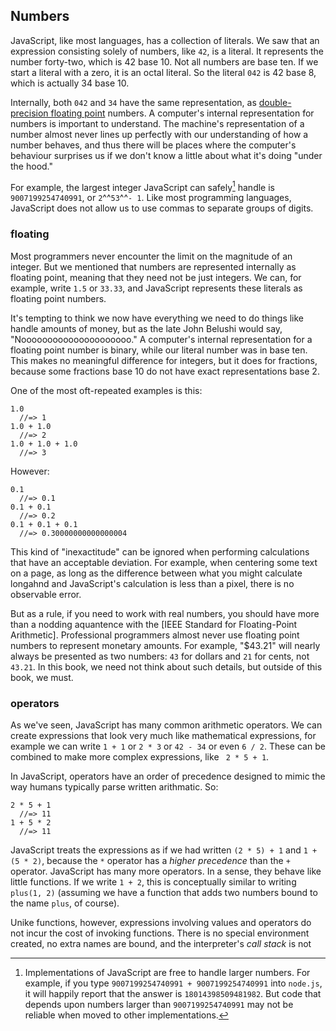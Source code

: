 ## Numbers

JavaScript, like most languages, has a collection of literals. We saw that an expression consisting solely of numbers, like `42`, is a literal. It represents the number forty-two, which is 42 base 10. Not all numbers are base ten. If we start a literal with a zero, it is an octal literal. So the literal `042` is 42 base 8, which is actually 34 base 10.

Internally, both `042` and `34` have the same representation, as [double-precision floating point] numbers. A computer's internal representation for numbers is important to understand. The machine's representation of a number almost never lines up perfectly with our understanding of how a number behaves, and thus there will be places where the computer's behaviour surprises us if we don't know a little about what it's doing "under the hood." 

[double-precision floating point]:http://en.wikipedia.org/wiki/Double-precision_floating-point_format

For example, the largest integer JavaScript can safely[^safe] handle is `9007199254740991`, or `2`^^`53`^^`- 1`. Like most programming languages, JavaScript does not allow us to use commas to separate groups of digits. 

[^safe]: Implementations of JavaScript are free to handle larger numbers. For example, if you type `9007199254740991 + 9007199254740991` into `node.js`, it will happily report that the answer is `18014398509481982`. But code that depends upon numbers larger than `9007199254740991` may not be reliable when moved to other implementations.

### floating

Most programmers never encounter the limit on the magnitude of an integer. But we mentioned that numbers are represented internally as floating point, meaning that they need not be just integers. We can, for example, write `1.5` or `33.33`, and JavaScript represents these literals as floating point numbers.

It's tempting to think we now have everything we need to do things like handle amounts of money, but as the late John Belushi would say, "Nooooooooooooooooooooo." A computer's internal representation for a floating point number is binary, while our literal number was in base ten. This makes no meaningful difference for integers, but it does for fractions, because some fractions base 10 do not have exact representations base 2.

One of the most oft-repeated examples is this:

    1.0
      //=> 1
    1.0 + 1.0
      //=> 2
    1.0 + 1.0 + 1.0
      //=> 3

However:

    0.1
      //=> 0.1
    0.1 + 0.1
      //=> 0.2
    0.1 + 0.1 + 0.1
      //=> 0.30000000000000004
      
This kind of "inexactitude" can be ignored  when performing calculations that have an acceptable deviation. For example, when centering some text on a page, as long as the difference between what you might calculate longahnd and JavaScript's calculation is less than a pixel, there is no observable error.

But as a rule, if you need to work with real numbers, you should have more than a nodding aquantence with the [IEEE Standard for Floating-Point Arithmetic]. Professional programmers almost never use floating point numbers to represent monetary amounts. For example, "$43.21" will nearly always be presented as two numbers: `43` for dollars and `21` for cents, not `43.21`. In this book, we need not think about such details, but outside of this book, we must.

[IEEE754]: https://en.wikipedia.org/wiki/IEEE_floating_point

### operators

As we've seen, JavaScript has many common arithmetic operators. We can create expressions that look very much like mathematical expressions, for example we can write `1 + 1` or `2 * 3` or `42 - 34` or even `6 / 2`. These can be combined to make more complex expressions, like ` 2 * 5 + 1`.

In JavaScript, operators have an order of precedence designed to mimic the way humans typically parse written arithmatic. So:

    2 * 5 + 1
      //=> 11
    1 + 5 * 2
      //=> 11
      
JavaScript treats the expressions as if we had written `(2 * 5) + 1` and `1 + (5 * 2)`, because the `*` operator has a *higher precedence* than the `+` operator. JavaScript has many more operators. In a sense, they behave like little functions. If we write `1 + 2`, this is conceptually similar to writing `plus(1, 2)` (assuming we have a function that adds two numbers bound to the name `plus`, of course).

Unike functions, however, expressions involving values and operators do not incur the cost of invoking functions. There is no special environment created, no extra names are bound, and the interpreter's *call stack* is not 